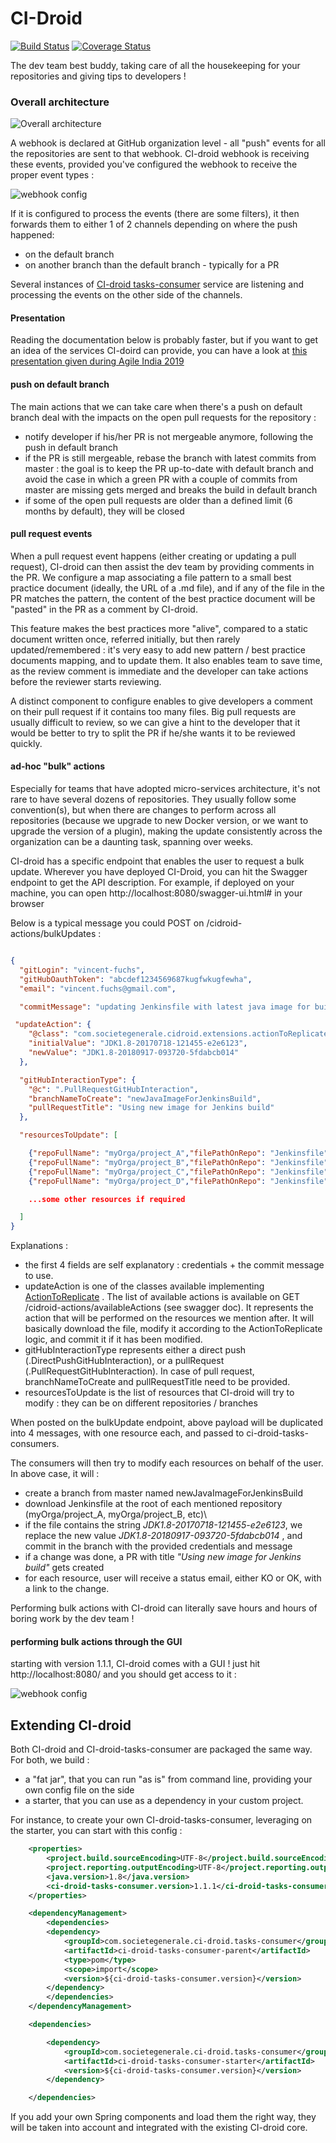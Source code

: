# CI-Droid

[![Build Status](https://travis-ci.org/societe-generale/ci-droid.svg?branch=master)](https://travis-ci.org/societe-generale/ci-droid) [![Coverage Status](https://coveralls.io/repos/github/societe-generale/ci-droid/badge.svg?branch=master)](https://coveralls.io/github/societe-generale/ci-droid?branch=master)

The dev team best buddy, taking care of all the housekeeping for your repositories and giving tips to developers !

### Overall architecture

![Overall architecture](./docs/overallArchitecture.png)

A webhook is declared at GitHub organization level - all "push" events for all the repositories are sent to that webhook.
CI-droid webhook is receiving these events, provided you've configured the webhook to receive the proper event types :

![webhook config](./docs/webhookEventsConfig.png)

If it is configured to process the events (there are some filters), it then forwards them to either 1 of 2 channels depending on where the push happened:

- on the default branch
- on another branch than the default branch - typically for a PR

Several instances of [CI-droid tasks-consumer](https://github.com/societe-generale/ci-droid-tasks-consumer) service are listening and processing the events on the other side of the channels.

#### Presentation 

Reading the documentation below is probably faster, but if you want to get an idea of the services CI-doird can provide, you can have a look at [this presentation given during Agile India 2019](https://www.youtube.com/watch?v=myBnYjYOPbo) 


#### push on default branch

The main actions that we can take care when there's a push on default branch deal with the impacts on the open pull requests for the repository :

- notify developer if his/her PR is not mergeable anymore, following the push in default branch
- if the PR is still mergeable, rebase the branch with latest commits from master : the goal is to keep the PR up-to-date with default branch and avoid the case in which a green PR with a couple of commits from master are missing gets merged and breaks the build in default branch
- if some of the open pull requests are older than a defined limit (6 months by default), they will be closed

#### pull request events

When a pull request event happens (either creating or updating a pull request), CI-droid can then assist the dev team by providing comments in the PR.
We configure a map associating a file pattern to a small best practice document (ideally, the URL of a .md file), and if any of the file in the PR matches the pattern, the content of the best practice document will be "pasted" in the PR as a comment by CI-droid.

This feature makes the best practices more "alive", compared to a static document written once, referred initially, but then rarely updated/remembered : it's very easy to add new pattern / best practice documents mapping, and to update them.
It also enables team to save time, as the review comment is immediate and the developer can take actions before the reviewer starts reviewing.

A distinct component to configure enables to give developers a comment on their pull request if it contains too many files. Big pull requests are usually difficult to review, so we can give a hint to the developer that it would be better to try to split the PR if he/she wants it to be reviewed quickly.

#### ad-hoc "bulk" actions

Especially for teams that have adopted micro-services architecture, it's not rare to have several dozens of repositories.
They usually follow some convention(s), but when there are changes to perform across all repositories (because we upgrade to new Docker version, or we want to upgrade the version of a plugin), making the update consistently across the organization can be a daunting task, spanning over weeks.

CI-droid has a specific endpoint that enables the user to request a bulk update. Wherever you have deployed CI-Droid, you can hit the Swagger endpoint to get the API description.
For example, if deployed on your machine, you can open http://localhost:8080/swagger-ui.html# in your browser

Below is a typical message you could POST on /cidroid-actions/bulkUpdates :

```json

{
  "gitLogin": "vincent-fuchs",
  "gitHubOauthToken": "abcdef1234569687kugfwkugfewha",
  "email": "vincent.fuchs@gmail.com",

  "commitMessage": "updating Jenkinsfile with latest java image for build",

 "updateAction": {
    "@class": "com.societegenerale.cidroid.extensions.actionToReplicate.SimpleReplaceAction",
    "initialValue": "JDK1.8-20170718-121455-e2e6123",
    "newValue": "JDK1.8-20180917-093720-5fdabcb014"
  },

  "gitHubInteractionType": {
    "@c": ".PullRequestGitHubInteraction",
    "branchNameToCreate": "newJavaImageForJenkinsBuild",
    "pullRequestTitle": "Using new image for Jenkins build"
  },

  "resourcesToUpdate": [

	{"repoFullName": "myOrga/project_A","filePathOnRepo": "Jenkinsfile","branchName": "master"},
	{"repoFullName": "myOrga/project_B","filePathOnRepo": "Jenkinsfile","branchName": "master"},
	{"repoFullName": "myOrga/project_C","filePathOnRepo": "Jenkinsfile","branchName": "master"},
	{"repoFullName": "myOrga/project_D","filePathOnRepo": "Jenkinsfile","branchName": "master"}

    ...some other resources if required

  ]
}
```

Explanations :

- the first 4 fields are self explanatory : credentials + the commit message to use.
- updateAction is one of the classes available implementing [ActionToReplicate](https://github.com/societe-generale/ci-droid-internal-api/blob/73acab2178c81803f17a542cf98b60aa3397547a/src/main/java/com/societegenerale/cidroid/api/actionToReplicate/ActionToReplicate.java) . The list of available actions is available on GET /cidroid-actions/availableActions (see swagger doc).
  It represents the action that will be performed on the resources we mention after. It will basically download the file, modify it according to the ActionToReplicate logic, and commit it if it has been modified.
- gitHubInteractionType represents either a direct push (.DirectPushGitHubInteraction), or a pullRequest (.PullRequestGitHubInteraction). In case of pull request, branchNameToCreate and pullRequestTitle need to be provided.
- resourcesToUpdate is the list of resources that CI-droid will try to modify : they can be on different repositories / branches

When posted on the bulkUpdate endpoint, above payload will be duplicated into 4 messages, with one resource each, and passed to ci-droid-tasks-consumers.

The consumers will then try to modify each resources on behalf of the user. In above case, it will :

- create a branch from master named newJavaImageForJenkinsBuild
- download Jenkinsfile at the root of each mentioned repository (myOrga/project_A, myOrga/project_B, etc)\
- if the file contains the string _JDK1.8-20170718-121455-e2e6123_, we replace the new value _JDK1.8-20180917-093720-5fdabcb014_ , and commit in the branch with the provided credentials and message
- if a change was done, a PR with title _"Using new image for Jenkins build"_ gets created
- for each resource, user will receive a status email, either KO or OK, with a link to the change.

Performing bulk actions with CI-droid can literally save hours and hours of boring work by the dev team !

#### performing bulk actions through the GUI

starting with version 1.1.1, CI-droid comes with a GUI ! just hit http://localhost:8080/ and you should get access to it :

![webhook config](./docs/ciDroidUI.png)

## Extending CI-droid

Both CI-droid and CI-droid-tasks-consumer are packaged the same way. For both, we build :

- a "fat jar", that you can run "as is" from command line, providing your own config file on the side
- a starter, that you can use as a dependency in your custom project.

For instance, to create your own CI-droid-tasks-consumer, leveraging on the starter, you can start with this config :

```xml
    <properties>
        <project.build.sourceEncoding>UTF-8</project.build.sourceEncoding>
        <project.reporting.outputEncoding>UTF-8</project.reporting.outputEncoding>
        <java.version>1.8</java.version>
        <ci-droid-tasks-consumer.version>1.1.1</ci-droid-tasks-consumer.version>
    </properties>

    <dependencyManagement>
        <dependencies>
        <dependency>
            <groupId>com.societegenerale.ci-droid.tasks-consumer</groupId>
            <artifactId>ci-droid-tasks-consumer-parent</artifactId>
            <type>pom</type>
            <scope>import</scope>
            <version>${ci-droid-tasks-consumer.version}</version>
        </dependency>
        </dependencies>
    </dependencyManagement>

    <dependencies>

        <dependency>
            <groupId>com.societegenerale.ci-droid.tasks-consumer</groupId>
            <artifactId>ci-droid-tasks-consumer-starter</artifactId>
            <version>${ci-droid-tasks-consumer.version}</version>
        </dependency>

    </dependencies>
```

If you add your own Spring components and load them the right way, they will be taken into account and integrated with the existing CI-droid core.
